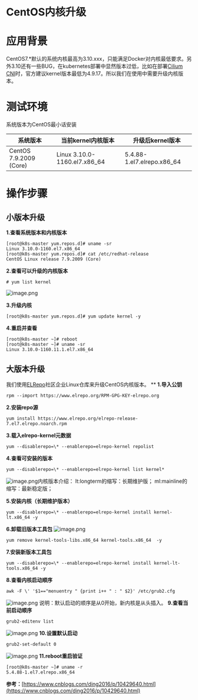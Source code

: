 # CentOS内核升级

# 应用背景
CentOS7.*默认的系统内核最高为3.10.xxx，只能满足Docker对内核最低要求。另外3.10还有一些BUG，在kubernetes部署中显然版本过低，比如在部署[Cilium CNI](https://docs.cilium.io/en/v1.9/operations/system_requirements/#linux-kernel)时，官方建议kernel版本最低为4.9.17。所以我们在使用中需要升级内核版本。


# 测试环境
系统版本为CentOS最小话安装

| 系统版本 | 当前kernel内核版本 | 升级后kernel版本 |
| --- | --- | --- |
| CentOS 7.9.2009 (Core) | Linux 3.10.0-1160.el7.x86_64 | 5.4.88-1.el7.elrepo.x86_64 |

# 操作步骤
## 小版本升级


**1.查看系统版本和内核版本**
```
[root@k8s-master yum.repos.d]# uname -sr
Linux 3.10.0-1160.el7.x86_64
[root@k8s-master yum.repos.d]# cat /etc/redhat-release
CentOS Linux release 7.9.2009 (Core)
```


**2.查看可以升级的内核版本**
```
# yum list kernel
```
![image.png](https://cdn.nlark.com/yuque/0/2021/png/366760/1610445703721-af9d0ecf-a47d-4011-bd7c-474b20a3a335.png#align=left&display=inline&height=190&margin=%5Bobject%20Object%5D&name=image.png&originHeight=380&originWidth=2876&size=86054&status=done&style=none&width=1438)


**3.升级内核**
```
[root@k8s-master yum.repos.d]# yum update kernel -y
```
**4.重启并查看**
```
[root@k8s-master ~]# reboot
[root@k8s-master ~]# uname -sr
Linux 3.10.0-1160.11.1.el7.x86_64
```
## 大版本升级
我们使用[ELRepo](http://elrepo.org/tiki/HomePage)社区企业Linux仓库来升级CentOS内核版本。
**
**1.导入公钥**
```
rpm --import https://www.elrepo.org/RPM-GPG-KEY-elrepo.org
```
**2.安装repo源**
```
yum install https://www.elrepo.org/elrepo-release-7.el7.elrepo.noarch.rpm
```
**3.载入elrepo-kernel元数据**
```
yum --disablerepo=\* --enablerepo=elrepo-kernel repolist
```
**4.查看可安装的版本**
```
yum --disablerepo=\* --enablerepo=elrepo-kernel list kernel*
```
![image.png](https://cdn.nlark.com/yuque/0/2021/png/366760/1610447584758-57fd9e7a-9bc5-45ae-9c78-4000f924f0bb.png#align=left&display=inline&height=431&margin=%5Bobject%20Object%5D&name=image.png&originHeight=862&originWidth=2868&size=224275&status=done&style=none&width=1434)内核版本介绍：
lt:longterm的缩写：长期维护版；
ml:mainline的缩写：最新稳定版；


**5.安装内核（长期维护版本）**
```
yum --disablerepo=\* --enablerepo=elrepo-kernel install kernel-lt.x86_64 -y
```
**6.卸载旧版本工具包**
![image.png](https://cdn.nlark.com/yuque/0/2021/png/366760/1610509103886-7e4c437d-0e08-4183-a952-3feea116ed93.png#align=left&display=inline&height=106&margin=%5Bobject%20Object%5D&name=image.png&originHeight=212&originWidth=830&size=36995&status=done&style=none&width=415)
```
yum remove kernel-tools-libs.x86_64 kernel-tools.x86_64  -y
```
**7.安装新版本工具包**
```
yum --disablerepo=\* --enablerepo=elrepo-kernel install kernel-lt-tools.x86_64 -y
```
**8.查看内核启动顺序**
```
awk -F \' '$1=="menuentry " {print i++ " : " $2}' /etc/grub2.cfg
```
![image.png](https://cdn.nlark.com/yuque/0/2021/png/366760/1610509488039-92bc38ef-9402-4d31-bc10-71876751f3c7.png#align=left&display=inline&height=86&margin=%5Bobject%20Object%5D&name=image.png&originHeight=172&originWidth=1214&size=44385&status=done&style=none&width=607)
说明：默认启动的顺序是从0开始，新内核是从头插入。
**9.查看当前启动顺序**
```
grub2-editenv list
```
![image.png](https://cdn.nlark.com/yuque/0/2021/png/366760/1610517022740-94a384bf-bab6-4511-b3ef-288578a84374.png#align=left&display=inline&height=36&margin=%5Bobject%20Object%5D&name=image.png&originHeight=72&originWidth=918&size=15547&status=done&style=none&width=459)
**10.设置默认启动**
```
grub2-set-default 0
```
![image.png](https://cdn.nlark.com/yuque/0/2021/png/366760/1610517101761-eced2004-9a69-48f6-b81e-ffef96f21d34.png#align=left&display=inline&height=55&margin=%5Bobject%20Object%5D&name=image.png&originHeight=110&originWidth=808&size=17147&status=done&style=none&width=404)
**11.reboot重启验证**
```
[root@k8s-master ~]# uname -r
5.4.88-1.el7.elrepo.x86_64
```


**参考：**[https://www.cnblogs.com/ding2016/p/10429640.html](https://www.cnblogs.com/ding2016/p/10429640.html)
